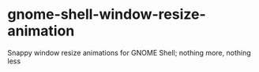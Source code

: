 # gnome-shell-window-resize-animation
Snappy window resize animations for GNOME Shell; nothing more, nothing less
